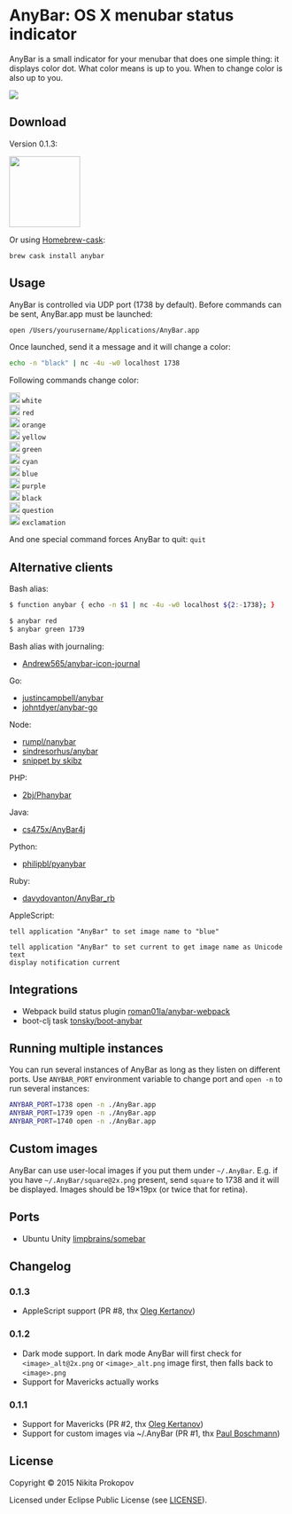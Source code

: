 # AnyBar: OS X menubar status indicator

AnyBar is a small indicator for your menubar that does one simple thing: it displays color dot. What color means is up to you. When to change color is also up to you.

<img src="AnyBar/Resources/screenshot.png?raw=true" />

## Download

Version 0.1.3:

<a href="https://github.com/tonsky/AnyBar/releases/download/0.1.3/AnyBar-0.1.3.zip"><img src="AnyBar/Images.xcassets/AppIcon.appiconset/icon_128x128@2x.png?raw=true" style="width: 128px;" width=128/></a>

Or using [Homebrew-cask](http://caskroom.io):

    brew cask install anybar

## Usage

AnyBar is controlled via UDP port (1738 by default). Before commands can be sent, AnyBar.app must be launched:

```sh
open /Users/yourusername/Applications/AnyBar.app
```

Once launched, send it a message and it will change a color:

```sh
echo -n "black" | nc -4u -w0 localhost 1738
```

Following commands change color:


<img src="AnyBar/Resources/white@2x.png?raw=true" width=19 /> `white`  
<img src="AnyBar/Resources/red@2x.png?raw=true" width=19 /> `red`  
<img src="AnyBar/Resources/orange@2x.png?raw=true" width=19 /> `orange`  
<img src="AnyBar/Resources/yellow@2x.png?raw=true" width=19 /> `yellow`  
<img src="AnyBar/Resources/green@2x.png?raw=true" width=19 /> `green`  
<img src="AnyBar/Resources/cyan@2x.png?raw=true" width=19 /> `cyan`  
<img src="AnyBar/Resources/blue@2x.png?raw=true" width=19 /> `blue`  
<img src="AnyBar/Resources/purple@2x.png?raw=true" width=19 /> `purple`  
<img src="AnyBar/Resources/black@2x.png?raw=true" width=19 /> `black`  
<img src="AnyBar/Resources/question@2x.png?raw=true" width=19 /> `question`  
<img src="AnyBar/Resources/exclamation@2x.png?raw=true" width=19 /> `exclamation`  

And one special command forces AnyBar to quit: `quit`

## Alternative clients

Bash alias:

```sh
$ function anybar { echo -n $1 | nc -4u -w0 localhost ${2:-1738}; }

$ anybar red
$ anybar green 1739
```

Bash alias with journaling:

- [Andrew565/anybar-icon-journal](https://github.com/Andrew565/anybar-icon-journal)

Go:

- [justincampbell/anybar](https://github.com/justincampbell/anybar)
- [johntdyer/anybar-go](https://github.com/johntdyer/anybar-go)

Node:

- [rumpl/nanybar](https://github.com/rumpl/nanybar)
- [sindresorhus/anybar](https://github.com/sindresorhus/anybar)
- [snippet by skibz](https://github.com/tonsky/AnyBar/issues/11)

PHP:

- [2bj/Phanybar](https://github.com/2bj/Phanybar)

Java:

- [cs475x/AnyBar4j](https://github.com/cs475x/AnyBar4j)

Python:

- [philipbl/pyanybar](https://github.com/philipbl/pyAnyBar)

Ruby:

- [davydovanton/AnyBar_rb](https://github.com/davydovanton/AnyBar_rb)

AppleScript:

```
tell application "AnyBar" to set image name to "blue"

tell application "AnyBar" to set current to get image name as Unicode text
display notification current
```

## Integrations

- Webpack build status plugin [roman01la/anybar-webpack](https://github.com/roman01la/anybar-webpack)
- boot-clj task [tonsky/boot-anybar](https://github.com/tonsky/boot-anybar)

## Running multiple instances

You can run several instances of AnyBar as long as they listen on different ports. Use `ANYBAR_PORT` environment variable to change port and `open -n` to run several instances:

```sh
ANYBAR_PORT=1738 open -n ./AnyBar.app
ANYBAR_PORT=1739 open -n ./AnyBar.app
ANYBAR_PORT=1740 open -n ./AnyBar.app
```

## Custom images

AnyBar can use user-local images if you put them under `~/.AnyBar`. E.g. if you have `~/.AnyBar/square@2x.png` present, send `square` to 1738 and it will be displayed. Images should be 19×19px (or twice that for retina).

## Ports

- Ubuntu Unity [limpbrains/somebar](https://github.com/limpbrains/somebar)

## Changelog

### 0.1.3

- AppleScript support (PR #8, thx [Oleg Kertanov](https://github.com/okertanov))

### 0.1.2

- Dark mode support. In dark mode AnyBar will first check for `<image>_alt@2x.png` or `<image>_alt.png` image first, then falls back to `<image>.png`
- Support for Mavericks actually works

### 0.1.1

- Support for Mavericks (PR #2, thx [Oleg Kertanov](https://github.com/okertanov))
- Support for custom images via ~/.AnyBar (PR #1, thx [Paul Boschmann](https://github.com/pboschmann))

## License

Copyright © 2015 Nikita Prokopov

Licensed under Eclipse Public License (see [LICENSE](LICENSE)).

